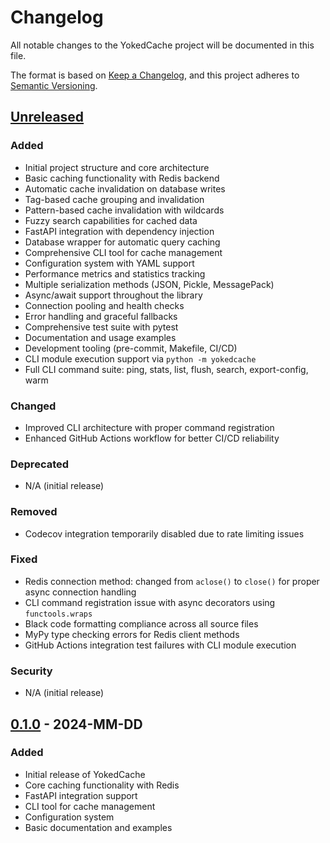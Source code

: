 # Changelog

All notable changes to the YokedCache project will be documented in this file.

The format is based on [Keep a Changelog](https://keepachangelog.com/en/1.0.0/),
and this project adheres to [Semantic Versioning](https://semver.org/spec/v2.0.0.html).

## [Unreleased]

### Added
- Initial project structure and core architecture
- Basic caching functionality with Redis backend
- Automatic cache invalidation on database writes
- Tag-based cache grouping and invalidation
- Pattern-based cache invalidation with wildcards
- Fuzzy search capabilities for cached data
- FastAPI integration with dependency injection
- Database wrapper for automatic query caching
- Comprehensive CLI tool for cache management
- Configuration system with YAML support
- Performance metrics and statistics tracking
- Multiple serialization methods (JSON, Pickle, MessagePack)
- Async/await support throughout the library
- Connection pooling and health checks
- Error handling and graceful fallbacks
- Comprehensive test suite with pytest
- Documentation and usage examples
- Development tooling (pre-commit, Makefile, CI/CD)
- CLI module execution support via `python -m yokedcache`
- Full CLI command suite: ping, stats, list, flush, search, export-config, warm

### Changed
- Improved CLI architecture with proper command registration
- Enhanced GitHub Actions workflow for better CI/CD reliability

### Deprecated
- N/A (initial release)

### Removed
- Codecov integration temporarily disabled due to rate limiting issues

### Fixed
- Redis connection method: changed from `aclose()` to `close()` for proper async connection handling
- CLI command registration issue with async decorators using `functools.wraps`
- Black code formatting compliance across all source files
- MyPy type checking errors for Redis client methods
- GitHub Actions integration test failures with CLI module execution

### Security
- N/A (initial release)

## [0.1.0] - 2024-MM-DD

### Added
- Initial release of YokedCache
- Core caching functionality with Redis
- FastAPI integration support
- CLI tool for cache management
- Configuration system
- Basic documentation and examples

[Unreleased]: https://github.com/sirstig/yokedcache/compare/v0.1.0...HEAD
[0.1.0]: https://github.com/sirstig/yokedcache/releases/tag/v0.1.0
